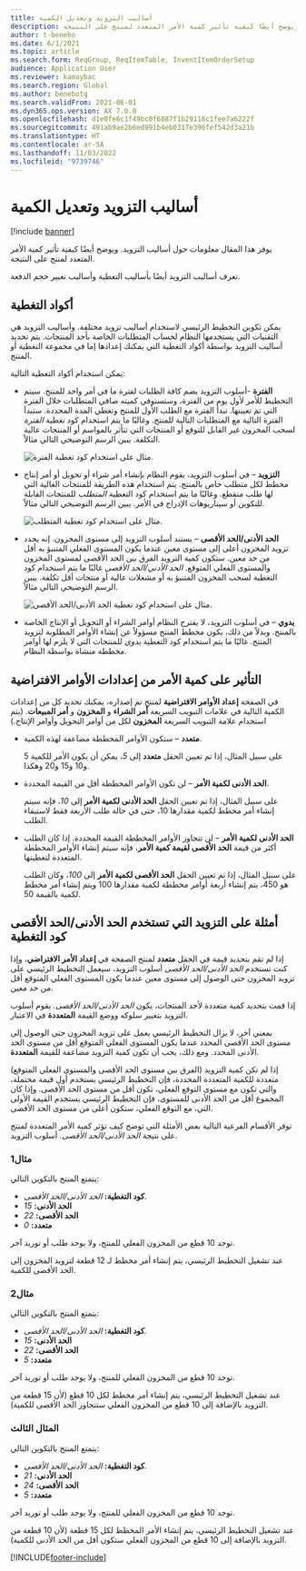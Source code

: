 ```yaml
---
title: أساليب التزويد وتعديل الكمية
description: يوفر هذا المقال معلومات حول أساليب التزويد. ويوضح أيضًا كيفية تأثير كمية الأمر المتعدد لمنتج على النتيجة.
author: t-benebo
ms.date: 6/1/2021
ms.topic: article
ms.search.form: ReqGroup, ReqItemTable, InventItemOrderSetup
audience: Application User
ms.reviewer: kamaybac
ms.search.region: Global
ms.author: benebotg
ms.search.validFrom: 2021-06-01
ms.dyn365.ops.version: AX 7.0.0
ms.openlocfilehash: d1e0fe6c1f49bc0f6887f1b29118c1fee7a6222f
ms.sourcegitcommit: 491ab9ae2b6ed991b4eb0317e396fef542d3a21b
ms.translationtype: HT
ms.contentlocale: ar-SA
ms.lasthandoff: 11/03/2022
ms.locfileid: "9739746"
---
```

# <a name="replenishment-methods-and-quantity-modification"></a>أساليب التزويد وتعديل الكمية

[!include [banner](../../includes/banner.md)]

يوفر هذا المقال معلومات حول أساليب التزويد. ويوضح أيضًا كيفية تأثير كمية الأمر المتعدد لمنتج على النتيجة.

تعرف أساليب التزويد أيضًا بأساليب التغطية وأساليب تغيير حجم الدفعة.

## <a name="coverage-codes"></a>أكواد التغطية

يمكن تكوين التخطيط الرئيسي لاستخدام أساليب تزويد مختلفة. وأساليب التزويد هي التقنيات التي يستخدمها النظام لحساب المتطلبات الخاصة بأحد المنتجات. يتم تحديد أساليب التزويد بواسطة أكواد التغطية التي يمكنك إعدادها إما في مجموعة التغطية أو المنتج.

يمكن استخدام أكواد التغطية التالية:

- **الفترة** -أسلوب التزويد يضم كافة الطلبات لفترة ما في أمر واحد للمنتج. سيتم التخطيط للأمر لأول يوم من الفترة، وستستوفي كميته صافي المتطلبات خلال الفترة التي تم تعيينها. تبدأ الفترة مع الطلب الأول للمنتج وتغطي المدة المحددة. ستبدأ الفترة التالية مع المتطلبات التالية للمنتج. وغالبًا ما يتم استخدام كود تغطية *الفترة* لسحب المخزون غير القابل للتوقع أو المنتجات التي تتأثر بالمواسم أو المنتجات عالية التكلفة. يبين الرسم التوضيحي التالي مثالاً.

    ![مثال على استخدام كود تغطية الفترة.](./media/coverage-code-period.png "مثال على استخدام كود تغطية الفترة")

- **التزويد** – في أسلوب التزويد، يقوم النظام بإنشاء أمر شراء أو تحويل أو أمر إنتاج مخطط لكل متطلب خاص بالمنتج. يتم استخدام هذه الطريقة للمنتجات الغالية التي لها طلب متقطع. وغالبًا ما يتم استخدام كود التغطية *المتطلب* للمنتجات القابلة للتكوين أو سيناريوهات الإدراج في الأمر. يبين الرسم التوضيحي التالي مثالاً.

    ![مثال على استخدام كود تغطية المتطلب.](./media/coverage-code-requirement.png "مثال على استخدام كود تغطية المتطلب")

- **الحد الأدنى/الحد الأقصى** – يستند أسلوب التزويد إلى مستوى المخزون. إنه يحدد تزويد المخزون أعلى إلى مستوى معين عندما يكون المستوى الفعلي المتنبؤ به أقل من حد معين. ستكون كمية التزويد الفرق بين الحد الأقصى لمستوى المخزون والمستوى الفعلي المتوقع. *الحد الأدني/الحد الأقصى* غالبًا ما يتم استخدام كود التغطية لسحب المخزون المتنبؤ به أو مشغلات عالية أو منتجات أقل تكلفة. يبين الرسم التوضيحي التالي مثالاً.

    ![مثال على استخدام كود تغطية الحد الأدنى/الحد الأقصى.](./media/coverage-code-min-max.png "مثال على استخدام كود تغطية الحد الأدنى/الحد الأقصى")

- **يدوي** – في أسلوب التزويد، لا يقترح النظام أوامر الشراء أو التحويل أو الإنتاج الخاصة بالمنتج. وبدلاً من ذلك، يكون مخطط المنتج مسؤولاً عن إنشاء الأوامر المطلوبة لتزويد المنتج. غالبًا ما يتم استخدام كود التغطية *يدوي* للمنتجات التي لا يلزم لها أوامر مخططة منشاة بواسطة النظام.

## <a name="impact-of-the-order-quantity-from-default-order-settings"></a>التأثير على كمية الأمر من إعدادات الأوامر الافتراضية

في الصفحة **إعداد الأوامر الافتراضية** لمنتج تم إصداره، يمكنك تحديد كل من إعدادات الكمية التالية في علامات التبويب السريعة **أمر الشراء** و **المخزون** و **أمر المبيعات**. (يتم استخدام علامة التبويب السريعة **المخزون** لكل من أوامر التحويل وأوامر الإنتاج.)

- **متعدد** – ستكون الأوامر المخططة مضاعفة لهذه الكمية.

    على سبيل المثال، إذا تم تعيين الحقل **متعدد** إلى *5*، يمكن أن يكون الأمر للكمية 5 و10 و15 و20 وهكذا.

- **الحد الأدنى لكمية الأمر** – لن تكون الأوامر المخططة أقل من القيمة المحددة.

    على سبيل المثال، إذا تم تعيين الحقل **الحد الأدنى لكمية الأمر** إلى *10*، فإنه سيتم إنشاء أمر مخطط لكمية مقدارها 10، حتى في حالة طلب الأربعة فقط لاستيفاء الطلب.

- **الحد الأدنى لكمية الأمر** – لن تتجاوز الأوامر المخططة القيمة المحددة. إذا كان الطلب أكثر من قيمة **الحد الأقصى لقيمة كمية الأمر**، فإنه سيتم إنشاء الأوامر المخططة المتعددة لتغطيتها.

    على سبيل المثال، إذا تم تعيين الحقل **الحد الأقصى لكمية الأمر** إلى *100*، وكان الطلب هو 450، يتم إنشاء أربعة أوامر مخططة لكمية مقدارها 100 ويتم إنشاء أمر مخطط لكمية بالقيمة 50.

## <a name="examples-of-replenishment-that-use-the-minmax-coverage-code"></a>أمثلة على التزويد التي تستخدم الحد الأدنى/الحد الأقصى كود التغطية

إذا لم تقم بتحديد قيمة في الحقل **متعدد** لمنتج الصفحة في **إعداد الأمر الافتراضي**، وإذا كنت تستخدم *الحد الأدنى/الحد الأقصى* أسلوب التزويد، سيعمل التخطيط الرئيسي على تزويد المخزون حتى الوصول إلى مستوى معين عندما يكون المستوى الفعلي المتوقع أقل من حد معين.

إذا قمت بتحديد كمية متعددة لأحد المنتجات، يكون *الحد الأدنى/الحد الأقصى.* يقوم أسلوب التزويد بتغيير سلوكه ووضع القيمة **المتعددة** في الاعتبار.

بمعني آخر، لا يزال التخطيط الرئيسي يعمل على تزويد المخزون حتى الوصول إلى مستوى الحد الأقصى المحدد عندما يكون المستوى الفعلي المتوقع أقل من مستوى الحد الأدنى المحدد. ومع ذلك، يجب أن تكون كمية التزويد مضاعفة للقيمة **المتعددة**.

إذا لم تكن كمية التزويد (الفرق بين مستوى الحد الأقصى والمستوى الفعلي المتوقع) متعددة للكمية المتعددة المحددة، فإن التخطيط الرئيسي يستخدم أول قيمة محتملة، والتي تكون مع مستوى التوقع الفعلي، تكون أقل من مستوى الحد الأقصى. وإذا كان المجموع أقل من الحد الأدنى للمستوى، فإن التخطيط الرئيسي يستخدم القيمة الأولى التي، مع التوقع الفعلي، ستكون أعلى من مستوى الحد الأقصى.

توفر الأقسام الفرعية التالية بعض الأمثلة التي توضح كيف تؤثر كمية الأمر المتعددة لمنتج على نتيجة *الحد الأدنى/الحد الأقصى.* أسلوب التزويد.

### <a name="example-1"></a>مثال1

يتمتع المنتج بالتكوين التالي:

- **كود التغطية:** *الحد الأدنى/الحد الأقصى.*
- **الحد الأدنى:** *15*
- **الحد الأقصى:** *22*
- **متعدد:** *0*

توجد 10 قطع من المخزون الفعلي للمنتج، ولا يوجد طلب أو توريد آخر.

عند تشغيل التخطيط الرئيسي، يتم إنشاء أمر مخطط لـ 12 قطعة لتزويد المخزون إلى الحد الأقصى للكمية.

### <a name="example-2"></a>مثال2

يتمتع المنتج بالتكوين التالي:

- **كود التغطية:** *الحد الأدنى/الحد الأقصى.*
- **الحد الأدنى:** *15*
- **الحد الأقصى:** *22*
- **متعدد:** *5*

توجد 10 قطع من المخزون الفعلي للمنتج، ولا يوجد طلب أو توريد آخر.

عند تشغيل التخطيط الرئيسي، يتم إنشاء أمر مخطط لكل 10 قطع (لأن 15 قطعة من التزويد بالإضافة إلى 10 قطع من المخزون الفعلي ستتجاوز الحد الأقصى للكمية).

### <a name="example-3"></a>المثال الثالث

يتمتع المنتج بالتكوين التالي:

- **كود التغطية:** *الحد الأدنى/الحد الأقصى.*
- **الحد الأدنى:** *21*
- **الحد الأقصى:** *24*
- **متعدد:** *5*

توجد 10 قطع من المخزون الفعلي للمنتج، ولا يوجد طلب أو توريد آخر.

عند تشغيل التخطيط الرئيسي، يتم إنشاء الأمر المخطط لكل 15 قطعة (لأن 10 قطعة من التزويد بالإضافة إلى 10 قطع من المخزون الفعلي ستكون أقل من الحد الأدنى للكمية).

[!INCLUDE[footer-include](../../../includes/footer-banner.md)]
